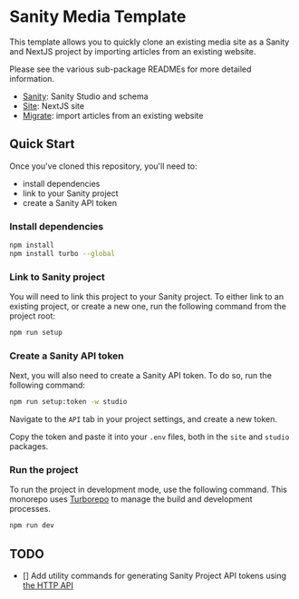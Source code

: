 # Sanity Media Template

This template allows you to quickly clone an existing media site as a Sanity
and NextJS project by importing articles from an existing website.

Please see the various sub-package READMEs for more detailed information.

- [Sanity](./apps/sanity/README.md): Sanity Studio and schema
- [Site](./apps/site/README.md): NextJS site
- [Migrate](./packages/migrate/README.md): import articles from an existing website

## Quick Start

Once you've cloned this repository, you'll need to:

- install dependencies
- link to your Sanity project
- create a Sanity API token

### Install dependencies

```sh
npm install
npm install turbo --global
```

### Link to Sanity project

You will need to link this project to your Sanity project. To either link to an existing project, or create a new one, run the following command from the project root:

```sh
npm run setup
```

### Create a Sanity API token

Next, you will also need to create a Sanity API token. To do so, run the following command:

```sh
npm run setup:token -w studio
```

Navigate to the `API` tab in your project settings, and create a new token.

Copy the token and paste it into your `.env` files, both in the `site` and `studio` packages.

### Run the project

To run the project in development mode, use the following command. This monorepo uses [Turborepo](https://turbo.build/) to manage the build and development processes.

```sh
npm run dev
```

## TODO

- [] Add utility commands for generating Sanity Project API tokens using [the HTTP API](https://www.sanity.io/docs/projects-api#1056ae7a9bc8)
